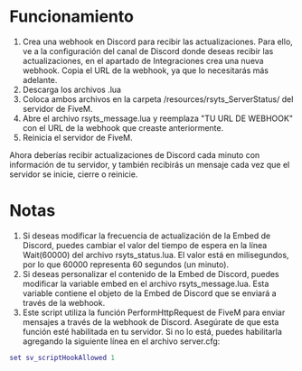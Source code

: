 # Funcionamiento

1. Crea una webhook en Discord para recibir las actualizaciones. Para ello, ve a la configuración del canal de Discord donde deseas recibir las actualizaciones, en el apartado de Integraciones crea una nueva webhook. Copia el URL de la webhook, ya que lo necesitarás más adelante.
2. Descarga los archivos .lua
3. Coloca ambos archivos en la carpeta /resources/rsyts_ServerStatus/ del servidor de FiveM.
4. Abre el archivo rsyts_message.lua y reemplaza "TU URL DE WEBHOOK" con el URL de la webhook que creaste anteriormente.
5. Reinicia el servidor de FiveM.

Ahora deberías recibir actualizaciones de Discord cada minuto con información de tu servidor, y también recibirás un mensaje cada vez que el servidor se inicie, cierre o reinicie.

# Notas

1. Si deseas modificar la frecuencia de actualización de la Embed de Discord, puedes cambiar el valor del tiempo de espera en la línea Wait(60000) del archivo rsyts_status.lua. El valor está en milisegundos, por lo que 60000 representa 60 segundos (un minuto).
2. Si deseas personalizar el contenido de la Embed de Discord, puedes modificar la variable embed en el archivo rsyts_message.lua. Esta variable contiene el objeto de la Embed de Discord que se enviará a través de la webhook.
3. Este script utiliza la función PerformHttpRequest de FiveM para enviar mensajes a través de la webhook de Discord. Asegúrate de que esta función esté habilitada en tu servidor. Si no lo está, puedes habilitarla agregando la siguiente línea en el archivo server.cfg:

```lua
set sv_scriptHookAllowed 1
```
